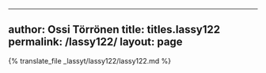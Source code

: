 
---
author: Ossi Törrönen
title: titles.lassy122
permalink: /lassy122/
layout: page
---
{% translate_file _lassyt/lassy122/lassy122.md %}